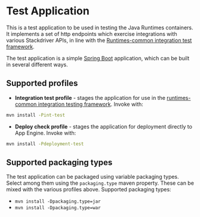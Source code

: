 # Test Application

This is a test application to be used in testing the Java Runtimes containers. It implements a set
of http endpoints which exercise integrations with various Stackdriver APIs, in line with the 
[Runtimes-common integration test framework](https://github.com/GoogleCloudPlatform/runtimes-common/tree/master/integration_tests#tests).

The test application is a simple [Spring Boot](https://projects.spring.io/spring-boot/) application,
which can be built in several different ways.

## Supported profiles
- **Integration test profile** - stages the application for use in the [runtimes-common integration testing framework](https://github.com/GoogleCloudPlatform/runtimes-common/tree/master/integration_tests).
Invoke with: 
```bash
mvn install -Pint-test
```
- **Deploy check profile** - stages the application for deployment directly to App Engine.
Invoke with: 
```bash
mvn install -Pdeployment-test
```

## Supported packaging types
The test application can be packaged using variable packaging types. Select among them using the
`packaging.type` maven property. These can be mixed with the various profiles above. Supported packaging types:
- `mvn install -Dpackaging.type=jar`
- `mvn install -Dpackaging.type=war`


